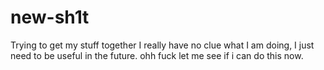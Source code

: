 # new-sh1t
Trying to get my stuff together
I really have no clue what I am doing, I just need to be useful in the future.
ohh fuck let me see if i can do this now.
